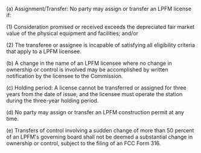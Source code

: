 (a) Assignment/Transfer: No party may assign or transfer an LPFM license if:

(1) Consideration promised or received exceeds the depreciated fair market value of the physical equipment and facilities; and/or

(2) The transferee or assignee is incapable of satisfying all eligibility criteria that apply to a LPFM licensee.

(b) A change in the name of an LPFM licensee where no change in ownership or control is involved may be accomplished by written notification by the licensee to the Commission.

(c) Holding period: A license cannot be transferred or assigned for three years from the date of issue, and the licensee must operate the station during the three-year holding period.

(d) No party may assign or transfer an LPFM construction permit at any time.

(e) Transfers of control involving a sudden change of more than 50 percent of an LPFM's governing board shall not be deemed a substantial change in ownership or control, subject to the filing of an FCC Form 316.

